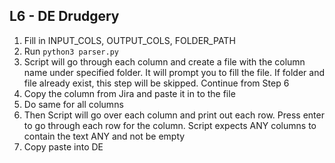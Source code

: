 ## L6 - DE Drudgery

1. Fill in INPUT_COLS, OUTPUT_COLS, FOLDER_PATH
2. Run ```python3 parser.py```
3. Script will go through each column and create a file with the column name under specified folder. It will prompt you to fill the file. If folder and  file already exist, this step will be skipped. Continue from Step 6
4. Copy the column from Jira and paste it in to the file
5. Do same for all columns
6. Then Script will go over each column and print out each row. Press enter to go through each row for the column. Script expects ANY columns to contain the text ANY and not be empty
7. Copy paste into DE

